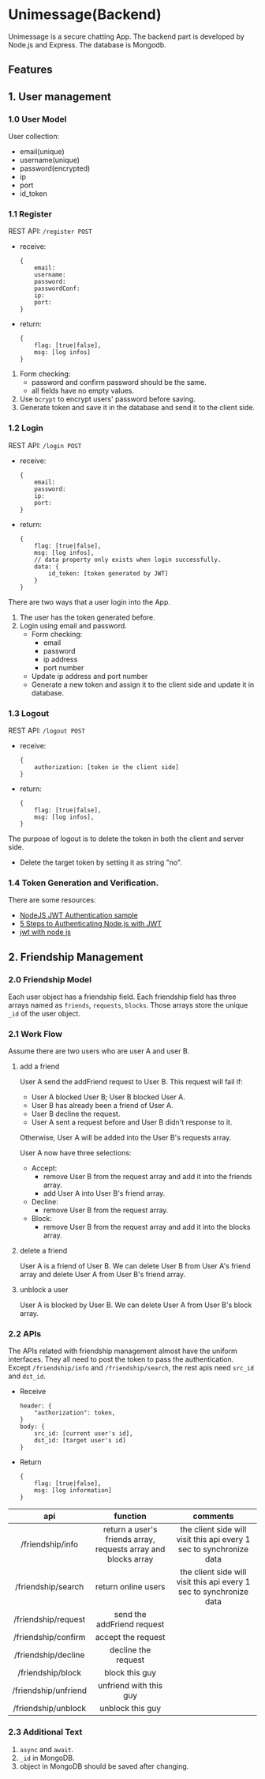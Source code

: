 # Unimessage(Backend)
Unimessage is a secure chatting App. The backend part is developed by Node.js and Express. The database is Mongodb.

## Features
## 1. User management
### 1.0 User Model
User collection:
* email(unique)
* username(unique)
* password(encrypted)
* ip
* port
* id_token

### 1.1 Register
REST API: `/register POST`
* receive:
    ```
    {
        email: 
        username: 
        password:
        passwordConf:
        ip:
        port:
    }
    ```
* return:
    ```
    {
        flag: [true|false],
        msg: [log infos]
    }
    ```

1. Form checking:
    * password and confirm password should be the same.
    * all fields have no empty values.
2. Use `bcrypt` to encrypt users' password before saving.
3. Generate token and save it in the database and send it to the client side.

### 1.2 Login
REST API: `/login POST`
* receive:
    ```
    {
        email: 
        password:
        ip:
        port:
    }
    ```
* return:
    ```
    {
        flag: [true|false],
        msg: [log infos],
        // data property only exists when login successfully.
        data: {
            id_token: [token generated by JWT]
        }
    }
    ```

There are two ways that a user login into the App.
1. The user has the token generated before.
2. Login using email and password.
    * Form checking: 
        * email
        * password
        * ip address
        * port number
    * Update ip address and port number
    * Generate a new token and assign it to the client side and update it in database.

### 1.3 Logout
REST API: `/logout POST`
* receive:
    ```
    {
        authorization: [token in the client side]
    }
    ```
* return:
    ```
    {
        flag: [true|false],
        msg: [log infos],
    }
    ```
The purpose of logout is to delete the token in both the client and server side.
* Delete the target token by setting it as string "no".

### 1.4 Token Generation and Verification.
There are some resources: 
* [NodeJS JWT Authentication sample](https://github.com/auth0-blog/nodejs-jwt-authentication-sample)
* [5 Steps to Authenticating Node.js with JWT](https://www.codementor.io/olatundegaruba/5-steps-to-authenticating-node-js-with-jwt-7ahb5dmyr)
* [jwt with node js](https://medium.com/@siddharthac6/json-web-token-jwt-the-right-way-of-implementing-with-node-js-65b8915d550e)

## 2. Friendship Management
### 2.0 Friendship Model
Each user object has a friendship field. Each friendship field has three arrays named as `friends`, `requests`, `blocks`. Those arrays store the unique `_id` of the user object.

### 2.1 Work Flow
Assume there are two users who are user A and user B.
1. add a friend

    User A send the addFriend request to User B. This request will fail if: 
    * User A blocked User B; User B blocked User A. 
    * User B has already been a friend of User A.
    * User B decline the request.
    * User A sent a request before and User B didn't response to it.

    Otherwise, User A will be added into the User B's requests array.

    User A now have three selections:    
    * Accept:   
        * remove User B from the request array and add it into the friends array.
        * add User A into User B's friend array.
    *  Decline:
        * remove User B from the request array.
    * Block:
        * remove User B from the request array and add it into the blocks array.

2. delete a friend

    User A is a friend of User B. We can delete User B from User A's friend array and delete User A from User B's friend array.

3. unblock a user
    
    User A is blocked by User B. We can delete User A from User B's block array.

### 2.2 APIs
The APIs related with friendship management almost have the uniform interfaces. They all need to post the token to pass the authentication. Except `/friendship/info` and `/friendship/search`, the rest apis need `src_id` and `dst_id`.
* Receive
    ```
    header: {
        "authorization": token,
    }
    body: {
        src_id: [current user's id],
        dst_id: [target user's id]
    }
    ```
* Return
    ```
    {
        flag: [true|false],
        msg: [log information]
    }
    ```

|api|function|comments|
|:---:|:---:|:---:|
|/friendship/info|return a user's friends array, requests array and blocks array|the client side will visit this api every 1 sec to synchronize data|
|/friendship/search|return online users|the client side will visit this api every 1 sec to synchronize data|
|/friendship/request|send the addFriend request||
|/friendship/confirm|accept the request||
|/friendship/decline|decline the request||
|/friendship/block|block this guy||
|/friendship/unfriend|unfriend with this guy||
|/friendship/unblock|unblock this guy||

### 2.3 Additional Text
1. `async` and `await`.
2. `_id` in MongoDB.
3. object in MongoDB should be saved after changing.
